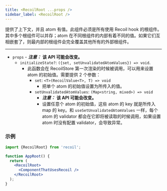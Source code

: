 ```yaml
---
title: <RecoilRoot ...props />
sidebar_label: <RecoilRoot />
---
```


提供了上下文，并且 atom 有值。此组件必须是所有使用 Recoil hook 的根组件。其中多个根组件可以并存；atom 在不同根组件的内部有着不同的值。如果它们互相嵌套了，则最内部的根组件会完全覆盖其他所有的外部根组件。

---

- `props` - ***注意：*** **该 API 可能会改变。**
  - `initializeState?`: `({set, setUnvalidatedAtomValues}) => void`.
    - 此函数会在 RecoilStore 第一次渲染的时候被调用，可以用来设置 atom 的初始值。需要提供 2 个参数：
      - `set`: `<T>(RecoilValue<T>, T) => void`
        - 把单个 atom 的初始值设置为所传入的值。
      - `setUnvalidatedAtomValues`: `(Map<string, mixed>) => void`
        - ***注意：*** **该 API 可能会改变。**
        - 设置任意个 atom 的初始值，这些 atom 的 key 就是所传入 map 的 key。和 `useSetUnvalidatedAtomValues` 一样，每个 atom 的 validator 都会在它即将被读取的时候调用，如果设置 atom 时没有配置 validator，会导致异常。

### 示例

```jsx
import {RecoilRoot} from 'recoil';

function AppRoot() {
  return (
    <RecoilRoot>
      <ComponentThatUsesRecoil />
    </RecoilRoot>
  );
}
```
